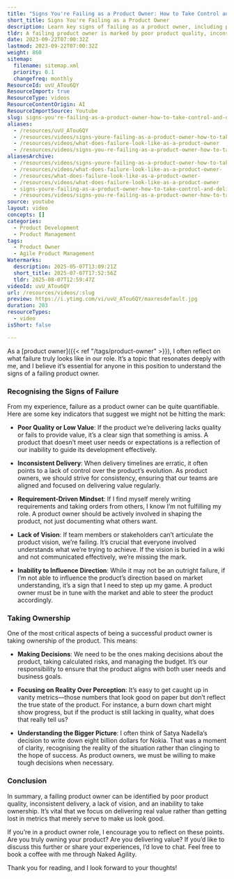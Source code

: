 ```yaml
---
title: "Signs You're Failing as a Product Owner: How to Take Control and Deliver Real Value"
short_title: Signs You're Failing as a Product Owner
description: Learn key signs of failing as a product owner, including poor product quality, lack of vision, and inconsistent delivery, plus practical steps to regain control and deliver value.
tldr: A failing product owner is marked by poor product quality, inconsistent delivery, lack of vision, and not taking true ownership of the product. To deliver real value, product owners must make decisions, communicate a clear vision, and focus on actual outcomes rather than vanity metrics. Development managers should ensure their product owners are empowered to lead, make tough calls, and stay aligned with user and business needs.
date: 2023-09-22T07:00:32Z
lastmod: 2023-09-22T07:00:32Z
weight: 860
sitemap:
  filename: sitemap.xml
  priority: 0.1
  changefreq: monthly
ResourceId: uvU_ATou6QY
ResourceImport: true
ResourceType: videos
ResourceContentOrigin: AI
ResourceImportSource: Youtube
slug: signs-you're-failing-as-a-product-owner-how-to-take-control-and-deliver-real-value
aliases:
  - /resources/uvU_ATou6QY
  - /resources/videos/signs-youre-failing-as-a-product-owner-how-to-take-control-and-deliver-real-value
  - /resources/videos/what-does-failure-look-like-as-a-product-owner
  - /resources/videos/signs-you-re-failing-as-a-product-owner-how-to-take-control-and-deliver-real-value
aliasesArchive:
  - /resources/videos/signs-youre-failing-as-a-product-owner-how-to-take-control-and-deliver-real-value
  - /resources/videos/what-does-failure-look-like-as-a-product-owner-
  - /resources/what-does-failure-look-like-as-a-product-owner-
  - /resources/videos/what-does-failure-look-like-as-a-product-owner
  - signs-youre-failing-as-a-product-owner-how-to-take-control-and-deliver-real-value
  - /resources/videos/signs-you-re-failing-as-a-product-owner-how-to-take-control-and-deliver-real-value
source: youtube
layout: video
concepts: []
categories:
  - Product Development
  - Product Management
tags:
  - Product Owner
  - Agile Product Management
Watermarks:
  description: 2025-05-07T13:09:21Z
  short_title: 2025-07-07T17:52:56Z
  tldr: 2025-08-07T12:59:47Z
videoId: uvU_ATou6QY
url: /resources/videos/:slug
preview: https://i.ytimg.com/vi/uvU_ATou6QY/maxresdefault.jpg
duration: 203
resourceTypes:
  - video
isShort: false

---
```

As a [product owner]({{< ref "/tags/product-owner" >}}), I often reflect on what failure truly looks like in our role. It’s a topic that resonates deeply with me, and I believe it’s essential for anyone in this position to understand the signs of a failing product owner. 

### Recognising the Signs of Failure

From my experience, failure as a product owner can be quite quantifiable. Here are some key indicators that suggest we might not be hitting the mark:

- **Poor Quality or Low Value**: If the product we’re delivering lacks quality or fails to provide value, it’s a clear sign that something is amiss. A product that doesn’t meet user needs or expectations is a reflection of our inability to guide its development effectively.

- **Inconsistent Delivery**: When delivery timelines are erratic, it often points to a lack of control over the product’s evolution. As product owners, we should strive for consistency, ensuring that our teams are aligned and focused on delivering value regularly.

- **Requirement-Driven Mindset**: If I find myself merely writing requirements and taking orders from others, I know I’m not fulfilling my role. A product owner should be actively involved in shaping the product, not just documenting what others want.

- **Lack of Vision**: If team members or stakeholders can’t articulate the product vision, we’re failing. It’s crucial that everyone involved understands what we’re trying to achieve. If the vision is buried in a wiki and not communicated effectively, we’re missing the mark.

- **Inability to Influence Direction**: While it may not be an outright failure, if I’m not able to influence the product’s direction based on market understanding, it’s a sign that I need to step up my game. A product owner must be in tune with the market and able to steer the product accordingly.

### Taking Ownership

One of the most critical aspects of being a successful product owner is taking ownership of the product. This means:

- **Making Decisions**: We need to be the ones making decisions about the product, taking calculated risks, and managing the budget. It’s our responsibility to ensure that the product aligns with both user needs and business goals.

- **Focusing on Reality Over Perception**: It’s easy to get caught up in vanity metrics—those numbers that look good on paper but don’t reflect the true state of the product. For instance, a burn down chart might show progress, but if the product is still lacking in quality, what does that really tell us? 

- **Understanding the Bigger Picture**: I often think of Satya Nadella’s decision to write down eight billion dollars for Nokia. That was a moment of clarity, recognising the reality of the situation rather than clinging to the hope of success. As product owners, we must be willing to make tough decisions when necessary.

### Conclusion

In summary, a failing product owner can be identified by poor product quality, inconsistent delivery, a lack of vision, and an inability to take ownership. It’s vital that we focus on delivering real value rather than getting lost in metrics that merely serve to make us look good. 

If you’re in a product owner role, I encourage you to reflect on these points. Are you truly owning your product? Are you delivering value? If you’d like to discuss this further or share your experiences, I’d love to chat. Feel free to book a coffee with me through Naked Agility. 

Thank you for reading, and I look forward to your thoughts!

